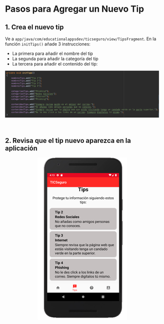 # Pasos para Agregar un Nuevo Tip

## 1.	Crea el nuevo tip

Ve a `app/java/com/educationalappsdev/ticseguro/view/TipsFragment`. En la función `initTips()` añade 3 instrucciones: 

* La primera para añadir el nombre del tip
* La segunda para añadir la categoría del tip
* La tercera para añadir el contenido del tip: <br>

<p align="center">
  <img alt="Crear nueva actividad 1" src="https://raw.githubusercontent.com/JulioPoveda/TICSeguro/master/images/EXTENDER%20LA%20APP/AGREGAR%20TIP/AGREGAR_TIP_1.png">
</p>

<br>

## 2.	Revisa que el tip nuevo aparezca en la aplicación

<p align="center">
  <img alt="Crear nueva actividad 1" src="https://raw.githubusercontent.com/JulioPoveda/TICSeguro/master/images/EXTENDER%20LA%20APP/AGREGAR%20TIP/AGREGAR_TIP_2.png">
</p>

<br>
